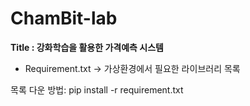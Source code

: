 # ChamBit-lab

**Title : 강화학습을 활용한 가격예측 시스템**

- Requirement.txt -> 가상환경에서 필요한 라이브러리 목록  

목록 다운 방법: pip install -r requirement.txt  
